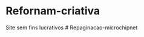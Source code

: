 # Refornam-criativa
 Site sem fins lucrativos
#   R e p a g i n a c a o - m i c r o c h i p n e t  
 
